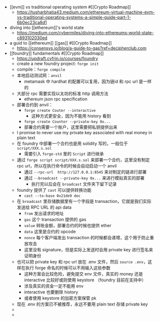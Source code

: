 - [[evm]] vs traditional operating system #[[Crypto Roadmap]]
	- https://tusharbhatia43.medium.com/ethereum-virtual-machine-evm-vs-traditional-operating-systems-a-simple-guide-part-1-6b0ec23ca8d1
- diving into [[ethereum]]'s world state
	- https://medium.com/cybermiles/diving-into-ethereums-world-state-c893102030ed
- a guid to [[ethereum]] [[gas]] #[[Crypto Roadmap]]
	- https://consensys.io/blog/a-guide-to-gas?ref=decipherclub.com
- [[foundry]] fundamentals #[[Crypto Roadmap]]
	- https://updraft.cyfrin.io/courses/foundry
	- create a new foundry project: `forge init`
	- compile：`forge compile`
	- 本地启动测试网：`anvil`
		- metamask 中 hardhat 的配置可以复用，因为链id 和 rpc url 是一样的
	- 大部分 rpc 需要实现以太坊的标准 http 调用方法
		- ethereum json rpc specification
	- 部署合约到 anvil：
		- `forge create Couter --interactive`
			- 这种方式更安全，因为不能用 history 看到
		- `forge create Counter --private-key 0x...`
		- 部署合约需要一个账户，这里需要把私钥提供出来
	- I promise to never use my private key associated with real money in plain text
	- 在 foundry 中部署一个合约也是用 solidity 写的，一般位于 `script/XXX.s.sol`
		- 需要引入 `forge-std` 里的 `Script` 进行继承
	- 通过 `forge script script/XXX.s.sol` 来部署一个合约，这里没有制定 rpc url，所以在执行命令的时候会自动启动一个 anvil
		- 通过 `--rpc-url  http://127.0.0.1:8545` 来对制定的链进行部署
		- 通过 `--broadcast --private-key 0x...` 来进行模拟真实的部署
			- 执行完以后会在 `broadcast` 文件夹下留下记录
	- foundry 提供了 `cast` 可以提供转换功能
		- `cast --to-base 0x21de9 dec`
	- 在 `broadcast` 里存储数据里有一个字段是 transaction，它就是我们实际发送给 RPC URL 的 api data
		- `from` 发出请求的地址
		- `gas` 这个 transaction 提供的 gas
		- `value` 转账金额，部署合约的时候也提供 ether
		- `data` 这里是合约的 opcode
		- `nonce` 每个客户端发出 transaction 的时候都会递增，这个用于防止重放攻击
		- 这里没有 signature，但是实际上发送时会用 private key 进行签名来证明身份
	- 也可以把 private key 和 rpc url 放在 .env 文件，然后 `source .env`，这样在执行 forge 命名的时候可以不用输入这些参数
		- 这种方案会比较危险，避免提交 env 文件，真实的 money 还是 interactive 比较好或则使用 keystore （foundry 目前在支持中）
		- 涉及真实的资金一定不能用 env
		- interactive 也要删除 history
		- 或者使用 keystore 的加密方案保管 pk
	- 现在 .env 的方案已不被推荐，永远不要用 plain text 存储 private key
	-
	-